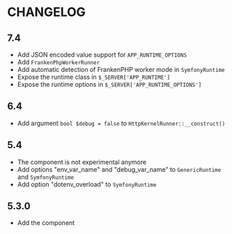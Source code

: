 CHANGELOG
=========

7.4
---

 * Add JSON encoded value support for `APP_RUNTIME_OPTIONS`
 * Add `FrankenPhpWorkerRunner`
 * Add automatic detection of FrankenPHP worker mode in `SymfonyRuntime`
 * Expose the runtime class in `$_SERVER['APP_RUNTIME']`
 * Expose the runtime options in `$_SERVER['APP_RUNTIME_OPTIONS']`

6.4
---

 * Add argument `bool $debug = false` to `HttpKernelRunner::__construct()`

5.4
---

 * The component is not experimental anymore
 * Add options "env_var_name" and "debug_var_name" to `GenericRuntime` and `SymfonyRuntime`
 * Add option "dotenv_overload" to `SymfonyRuntime`

5.3.0
-----

 * Add the component
